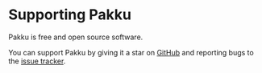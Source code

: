 # Supporting Pakku

Pakku is free and open source software.

You can support Pakku by giving it a star on
[GitHub](https://github.com/juraj-hrivnak/Pakku) 
and reporting bugs to the
[issue tracker](https://github.com/juraj-hrivnak/Pakku/issues).